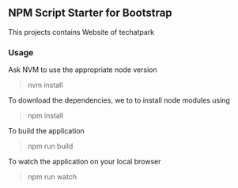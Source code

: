 ## NPM Script Starter for Bootstrap

This projects contains Website of techatpark


### Usage

Ask NVM to use the appropriate node version

> nvm install

To download the dependencies, we to to install node modules using

> npm install

To build the application

> npm run build

To watch the application on your local browser

> npm run watch
